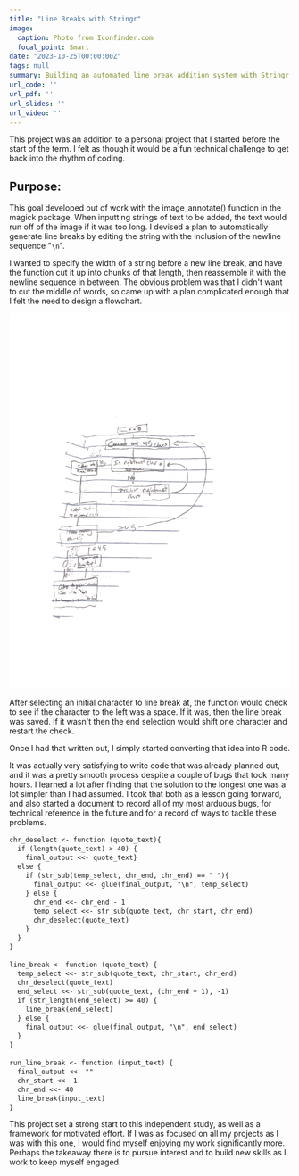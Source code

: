 ```yaml
---
title: "Line Breaks with Stringr"
image:
  caption: Photo from Iconfinder.com
  focal_point: Smart
date: "2023-10-25T00:00:00Z"
tags: null
summary: Building an automated line break addition system with Stringr
url_code: ''
url_pdf: ''
url_slides: ''
url_video: ''
---
```


This project was an addition to a personal project that I started before the start of the term. I felt as though it would be a fun technical challenge to get back into the rhythm of coding.

## Purpose:
This goal developed out of work with the image_annotate() function in the magick package. When inputting strings of text to be added, the text would run off of the image if it was too long. I devised a plan to automatically generate line breaks by editing the string with the inclusion of the newline sequence "`\n`".

I wanted to specify the width of a string before a new line break, and have the function cut it up into chunks of that length, then reassemble it with the newline sequence in between. The obvious problem was that I didn't want to cut the middle of words, so came up with a plan complicated enough that I felt the need to design a flowchart.

![A photo of the flowchart I wrote out](flow_chart.jpg)

After selecting an initial character to line break at, the function would check to see if the character to the left was a space. If it was, then the line break was saved. If it wasn't then the end selection would shift one character and restart the check.

Once I had that written out, I simply started converting that idea into R code.

It was actually very satisfying to write code that was already planned out, and it was a pretty smooth process despite a couple of bugs that took many hours. I learned a lot after finding that the solution to the longest one was a lot simpler than I had assumed. I took that both as a lesson going forward, and also started a document to record all of my most arduous bugs, for technical reference in the future and for a record of ways to tackle these problems.

```
chr_deselect <- function (quote_text){
  if (length(quote_text) > 40) {
    final_output <<- quote_text}
  else {
    if (str_sub(temp_select, chr_end, chr_end) == " "){
      final_output <<- glue(final_output, "\n", temp_select)
    } else {
      chr_end <<- chr_end - 1
      temp_select <<- str_sub(quote_text, chr_start, chr_end)
      chr_deselect(quote_text)
    }
  }
}

line_break <- function (quote_text) {
  temp_select <<- str_sub(quote_text, chr_start, chr_end)
  chr_deselect(quote_text)
  end_select <<- str_sub(quote_text, (chr_end + 1), -1)
  if (str_length(end_select) >= 40) {
    line_break(end_select)
  } else {
    final_output <<- glue(final_output, "\n", end_select)
  }
}

run_line_break <- function (input_text) {
  final_output <<- ""
  chr_start <<- 1
  chr_end <<- 40
  line_break(input_text)
}
```

This project set a strong start to this independent study, as well as a framework for motivated effort. If I was as focused on all my projects as I was with this one, I would find myself enjoying my work significantly more. Perhaps the takeaway there is to pursue interest and to build new skills as I work to keep myself engaged.